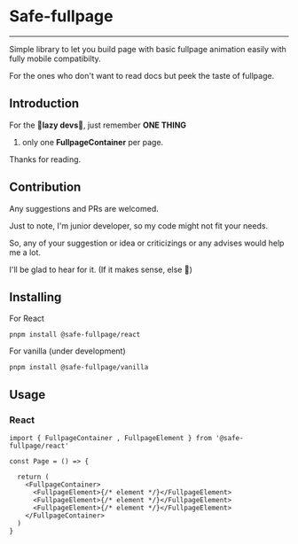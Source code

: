 # Safe-fullpage




---
Simple library to let you build page with basic fullpage animation easily with fully mobile compatibilty.

For the ones who don't want to read docs but peek the taste of fullpage.

## Introduction
For the **🐖lazy devs🐖**, just remember **ONE THING**

1. only one **FullpageContainer** per page.

Thanks for reading.



## Contribution

Any suggestions and PRs are welcomed.

Just to note, I'm junior developer, so my code might not fit your needs.

So, any of your suggestion or idea or criticizings or any advises would help me a lot.

I'll be glad to hear for it. (If it makes sense, else 👹)


## Installing

For React 

```
pnpm install @safe-fullpage/react
```

For vanilla (under development)

```
pnpm install @safe-fullpage/vanilla
```

## Usage

### React

```
import { FullpageContainer , FullpageElement } from '@safe-fullpage/react'

const Page = () => {

  return (
    <FullpageContainer>
      <FullpageElement>{/* element */}</FullpageElement>
      <FullpageElement>{/* element */}</FullpageElement>
      <FullpageElement>{/* element */}</FullpageElement>
    </FullpageContainer>
  )
}
```
